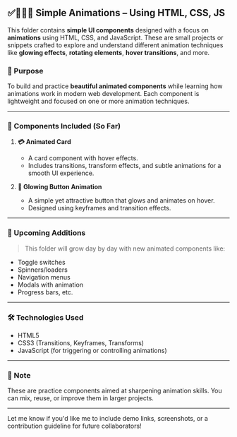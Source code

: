 

## ✅👩🏻‍💻 Simple Animations – Using HTML, CSS, JS

This folder contains **simple UI components** designed with a focus on **animations** using HTML, CSS, and JavaScript. These are small projects or snippets crafted to explore and understand different animation techniques like **glowing effects**, **rotating elements**, **hover transitions**, and more.

### 🎯 Purpose

To build and practice **beautiful animated components** while learning how animations work in modern web development. Each component is lightweight and focused on one or more animation techniques.

---

### 📁 Components Included (So Far)

1. **💳 Animated Card**

   * A card component with hover effects.
   * Includes transitions, transform effects, and subtle animations for a smooth UI experience.

2. **🔘 Glowing Button Animation**

   * A simple yet attractive button that glows and animates on hover.
   * Designed using keyframes and transition effects.

---

### 🚧 Upcoming Additions

> This folder will grow day by day with new animated components like:

* Toggle switches
* Spinners/loaders
* Navigation menus
* Modals with animation
* Progress bars, etc.

---

### 🛠 Technologies Used

* HTML5
* CSS3 (Transitions, Keyframes, Transforms)
* JavaScript (for triggering or controlling animations)

---

### 📌 Note

These are practice components aimed at sharpening animation skills. You can mix, reuse, or improve them in larger projects.

---

Let me know if you'd like me to include demo links, screenshots, or a contribution guideline for future collaborators!
